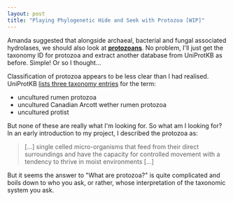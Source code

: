 ```yaml
---
layout: post
title: "Playing Phylogenetic Hide and Seek with Protozoa [WIP]"
---
```


Amanda suggested that alongside archaeal, bacterial and fungal associated hydrolases,
we should also look at [**protozoans**](http://en.wikipedia.org/wiki/Protozoa). 
No problem, I'll just get the taxonomy ID for protozoa and extract another database
from UniProtKB as before. Simple! Or so I thought...

Classification of protozoa appears to be less clear than I had realised. UniProtKB
[lists three taxonomy entries](http://www.uniprot.org/taxonomy/?query=protozoa&sort=score)
for the term:

* uncultured rumen protozoa
* uncultured Canadian Arcott wether rumen protozoa
* uncultured protist

But none of these are really what I'm looking for. So what am I looking for?
In an early introduction to my project, I described the protozoa as:

<blockquote>[...] single celled micro-organisms that feed from their direct surroundings
and have the capacity for controlled movement with a tendency to thrive in moist
environments [...]</blockquote>

But it seems the answer to "What are protozoa?" is quite complicated and boils down to
who you ask, or rather, whose interpretation of the taxonomic system you ask.

